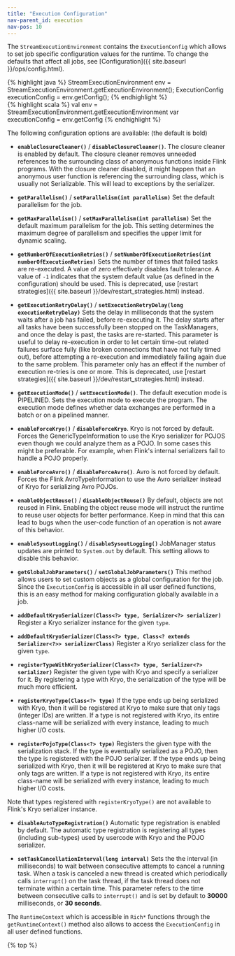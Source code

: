 ```yaml
---
title: "Execution Configuration"
nav-parent_id: execution
nav-pos: 10
---
```

<!--
Licensed to the Apache Software Foundation (ASF) under one
or more contributor license agreements.  See the NOTICE file
distributed with this work for additional information
regarding copyright ownership.  The ASF licenses this file
to you under the Apache License, Version 2.0 (the
"License"); you may not use this file except in compliance
with the License.  You may obtain a copy of the License at

  http://www.apache.org/licenses/LICENSE-2.0

Unless required by applicable law or agreed to in writing,
software distributed under the License is distributed on an
"AS IS" BASIS, WITHOUT WARRANTIES OR CONDITIONS OF ANY
KIND, either express or implied.  See the License for the
specific language governing permissions and limitations
under the License.
-->

The `StreamExecutionEnvironment` contains the `ExecutionConfig` which allows to set job specific configuration values for the runtime.
To change the defaults that affect all jobs, see [Configuration]({{ site.baseurl }}/ops/config.html).

<div class="codetabs" markdown="1">
<div data-lang="java" markdown="1">
{% highlight java %}
StreamExecutionEnvironment env = StreamExecutionEnvironment.getExecutionEnvironment();
ExecutionConfig executionConfig = env.getConfig();
{% endhighlight %}
</div>
<div data-lang="scala" markdown="1">
{% highlight scala %}
val env = StreamExecutionEnvironment.getExecutionEnvironment
var executionConfig = env.getConfig
{% endhighlight %}
</div>
</div>

The following configuration options are available: (the default is bold)

- **`enableClosureCleaner()`** / **`disableClosureCleaner()`**. The closure cleaner is enabled by default. The closure cleaner removes unneeded references to the surrounding class of anonymous functions inside Flink programs.
With the closure cleaner disabled, it might happen that an anonymous user function is referencing the surrounding class, which is usually not Serializable. This will lead to exceptions by the serializer.

- **`getParallelism()`** / **`setParallelism(int parallelism)`** Set the default parallelism for the job.

- **`getMaxParallelism()`** / **`setMaxParallelism(int parallelism)`** Set the default maximum parallelism for the job. This setting determines the maximum degree of parallelism and specifies the upper limit for dynamic scaling.

- **`getNumberOfExecutionRetries()`** / **`setNumberOfExecutionRetries(int numberOfExecutionRetries)`** Sets the number of times that failed tasks are re-executed. A value of zero effectively disables fault tolerance. A value of `-1` indicates that the system default value (as defined in the configuration) should be used. This is deprecated, use [restart strategies]({{ site.baseurl }}/dev/restart_strategies.html) instead.

- **`getExecutionRetryDelay()`** / **`setExecutionRetryDelay(long executionRetryDelay)`** Sets the delay in milliseconds that the system waits after a job has failed, before re-executing it. The delay starts after all tasks have been successfully been stopped on the TaskManagers, and once the delay is past, the tasks are re-started. This parameter is useful to delay re-execution in order to let certain time-out related failures surface fully (like broken connections that have not fully timed out), before attempting a re-execution and immediately failing again due to the same problem. This parameter only has an effect if the number of execution re-tries is one or more. This is deprecated, use [restart strategies]({{ site.baseurl }}/dev/restart_strategies.html) instead.

- **`getExecutionMode()`** / **`setExecutionMode()`**. The default execution mode is PIPELINED. Sets the execution mode to execute the program. The execution mode defines whether data exchanges are performed in a batch or on a pipelined manner.

- **`enableForceKryo()`** / **`disableForceKryo`**. Kryo is not forced by default. Forces the GenericTypeInformation to use the Kryo serializer for POJOS even though we could analyze them as a POJO. In some cases this might be preferable. For example, when Flink's internal serializers fail to handle a POJO properly.

- **`enableForceAvro()`** / **`disableForceAvro()`**. Avro is not forced by default. Forces the Flink AvroTypeInformation to use the Avro serializer instead of Kryo for serializing Avro POJOs.

- **`enableObjectReuse()`** / **`disableObjectReuse()`** By default, objects are not reused in Flink. Enabling the object reuse mode will instruct the runtime to reuse user objects for better performance. Keep in mind that this can lead to bugs when the user-code function of an operation is not aware of this behavior.

- **`enableSysoutLogging()`** / **`disableSysoutLogging()`** JobManager status updates are printed to `System.out` by default. This setting allows to disable this behavior.

- **`getGlobalJobParameters()`** / **`setGlobalJobParameters()`** This method allows users to set custom objects as a global configuration for the job. Since the `ExecutionConfig` is accessible in all user defined functions, this is an easy method for making configuration globally available in a job.

- **`addDefaultKryoSerializer(Class<?> type, Serializer<?> serializer)`** Register a Kryo serializer instance for the given `type`.

- **`addDefaultKryoSerializer(Class<?> type, Class<? extends Serializer<?>> serializerClass)`** Register a Kryo serializer class for the given `type`.

- **`registerTypeWithKryoSerializer(Class<?> type, Serializer<?> serializer)`** Register the given type with Kryo and specify a serializer for it. By registering a type with Kryo, the serialization of the type will be much more efficient.

- **`registerKryoType(Class<?> type)`** If the type ends up being serialized with Kryo, then it will be registered at Kryo to make sure that only tags (integer IDs) are written. If a type is not registered with Kryo, its entire class-name will be serialized with every instance, leading to much higher I/O costs.

- **`registerPojoType(Class<?> type)`** Registers the given type with the serialization stack. If the type is eventually serialized as a POJO, then the type is registered with the POJO serializer. If the type ends up being serialized with Kryo, then it will be registered at Kryo to make sure that only tags are written. If a type is not registered with Kryo, its entire class-name will be serialized with every instance, leading to much higher I/O costs.

Note that types registered with `registerKryoType()` are not available to Flink's Kryo serializer instance.

- **`disableAutoTypeRegistration()`** Automatic type registration is enabled by default. The automatic type registration is registering all types (including sub-types) used by usercode with Kryo and the POJO serializer.

- **`setTaskCancellationInterval(long interval)`** Sets the the interval (in milliseconds) to wait between consecutive attempts to cancel a running task. When a task is canceled a new thread is created which periodically calls `interrupt()` on the task thread, if the task thread does not terminate within a certain time. This parameter refers to the time between consecutive calls to `interrupt()` and is set by default to **30000** milliseconds, or **30 seconds**.

The `RuntimeContext` which is accessible in `Rich*` functions through the `getRuntimeContext()` method also allows to access the `ExecutionConfig` in all user defined functions.

{% top %}
